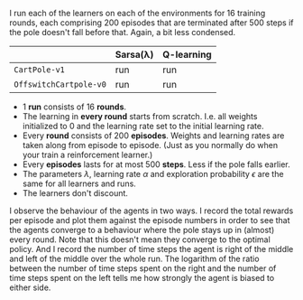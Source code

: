 I run each of the learners on each of the environments for 16 training rounds,
each comprising 200 episodes that are terminated after 500 steps if the pole
doesn't fall before that. Again, a bit less condensed.

|                      |Sarsa(λ)|Q-learning|
|----------------------|--------|----------|
|`CartPole-v1`         |run     |run       |
|`OffswitchCartpole-v0`|run     |run       |

 * 1 **run** consists of 16 **rounds**.
 * The learning in **every round** starts from scratch. I.e. all weights initialized
   to 0 and the learning rate set to the initial learning rate.
 * Every **round** consists of 200 **episodes**. Weights and learning rates are
   taken along from episode to episode. (Just as you normally do when your train
   a reinforcement learner.)
 * Every **episodes** lasts for at most 500 **steps**. Less if the pole falls
   earlier.
 * The parameters $\lambda$, learning rate $\alpha$ and exploration probability
   $\epsilon$ are the same for all learners and runs.
 * The learners don't discount.

I observe the behaviour of the agents in two ways. I record the total rewards
per episode and plot them against the episode numbers in order to see that the
agents converge to a behaviour where the pole stays up in (almost) every round.
Note that this doesn't mean they converge to the optimal policy. And I record
the number of time steps the agent is right of the middle and left of the middle
over the whole run. The logarithm of the ratio between the number of time steps
spent on the right and the number of time steps spent on the left tells me how
strongly the agent is biased to either side.
